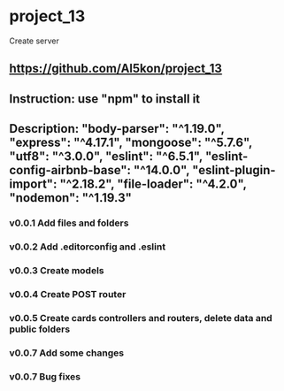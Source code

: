 # project_13
Create server
## https://github.com/Al5kon/project_13

## Instruction: use "npm" to install it

## Description: "body-parser": "^1.19.0", "express": "^4.17.1", "mongoose": "^5.7.6", "utf8": "^3.0.0", "eslint": "^6.5.1", "eslint-config-airbnb-base": "^14.0.0", "eslint-plugin-import": "^2.18.2", "file-loader": "^4.2.0", "nodemon": "^1.19.3"   

### v0.0.1 Add files and folders
### v0.0.2 Add .editorconfig and .eslint
### v0.0.3 Create models
### v0.0.4 Create POST router
### v0.0.5 Create cards controllers and routers, delete data and public folders
### v0.0.7 Add some changes
### v0.0.7 Bug fixes
